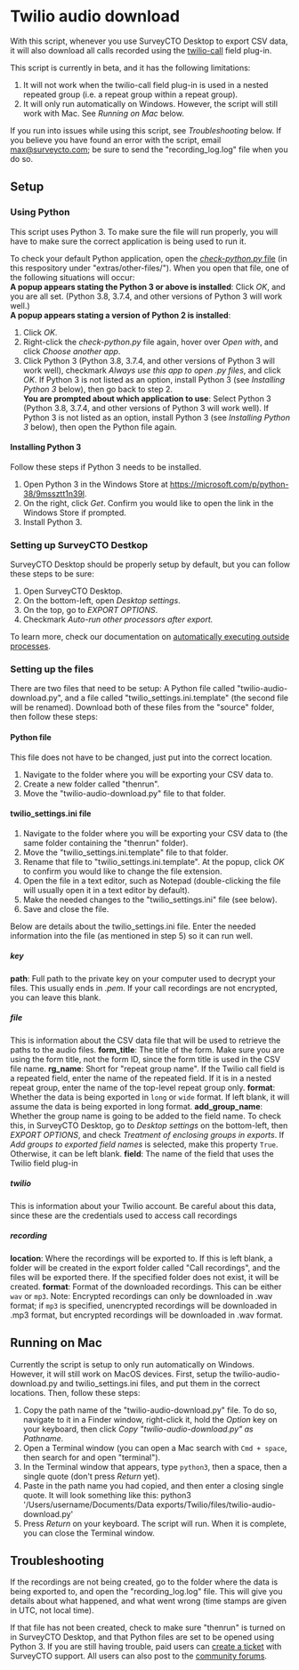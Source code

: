 # Twilio audio download

With this script, whenever you use SurveyCTO Desktop to export CSV data, it will also download all calls recorded using the [twilio-call](https://github.com/surveycto/twilio-call/blob/master/README.md) field plug-in.

This script is currently in beta, and it has the following limitations:
1. It will not work when the twilio-call field plug-in is used in a nested repeated group (i.e. a repeat group within a repeat group).
1. It will only run automatically on Windows. However, the script will still work with Mac. See *Running on Mac* below.

If you run into issues while using this script, see *Troubleshooting* below. If you believe you have found an error with the script, email max@surveycto.com; be sure to send the "recording_log.log" file when you do so.

## Setup

### Using Python

This script uses Python 3. To make sure the file will run properly, you will have to make sure the correct application is being used to run it.

To check your default Python application, open the [*check-python.py* file]() (in this respository under "extras/other-files/"). When you open that file, one of the following situations will occur:  
**A popup appears stating the Python 3 or above is installed**: Click *OK*, and you are all set. (Python 3.8, 3.7.4, and other versions of Python 3 will work well.)  
**A popup appears stating a version of Python 2 is installed**:
1. Click *OK*.
1. Right-click the *check-python.py* file again, hover over *Open with*, and click *Choose another app*.
1. Click Python 3 (Python 3.8, 3.7.4, and other versions of Python 3 will work well), checkmark *Always use this app to open .py files*, and click *OK*. If Python 3 is not listed as an option, install Python 3 (see *Installing Python 3* below), then go back to step 2.  
**You are prompted about which application to use**: Select Python 3 (Python 3.8, 3.7.4, and other versions of Python 3 will work well). If Python 3 is not listed as an option, install Python 3 (see *Installing Python 3* below), then open the Python file again.

#### Installing Python 3

Follow these steps if Python 3 needs to be installed.
1. Open Python 3 in the Windows Store at https://microsoft.com/p/python-38/9mssztt1n39l.
1. On the right, click *Get*. Confirm you would like to open the link in the Windows Store if prompted.
1. Install Python 3.

### Setting up SurveyCTO Destkop

SurveyCTO Desktop should be properly setup by default, but you can follow these steps to be sure:
1. Open SurveyCTO Desktop.
1. On the bottom-left, open *Desktop settings*.
1. On the top, go to *EXPORT OPTIONS*.
1. Checkmark *Auto-run other processors after export.*

To learn more, check our documentation on [automatically executing outside processes](https://docs.surveycto.com/05-exporting-and-publishing-data/02-exporting-data-with-surveycto-desktop/10.outside-processes.html).

### Setting up the files

There are two files that need to be setup: A Python file called "twilio-audio-download.py", and a file called "twilio_settings.ini.template" (the second file will be renamed). Download both of these files from the "source" folder, then follow these steps:

#### Python file

This file does not have to be changed, just put into the correct location.

1. Navigate to the folder where you will be exporting your CSV data to.
1. Create a new folder called "thenrun".
1. Move the "twilio-audio-download.py" file to that folder.

#### twilio_settings.ini file

1. Navigate to the folder where you will be exporting your CSV data to (the same folder containing the "thenrun" folder).
1. Move the "twilio_settings.ini.template" file to that folder.
1. Rename that file to "twilio_settings.ini.template". At the popup, click *OK* to confirm you would like to change the file extension.
1. Open the file in a text editor, such as Notepad (double-clicking the file will usually open it in a text editor by default).
1. Make the needed changes to the "twilio_settings.ini" file (see below).
1. Save and close the file.

Below are details about the twilio_settings.ini file. Enter the needed information into the file (as mentioned in step 5) so it can run well.

##### key
**path**: Full path to the private key on your computer used to decrypt your files. This usually ends in *.pem*. If your call recordings are not encrypted, you can leave this blank.

##### file
This is information about the CSV data file that will be used to retrieve the paths to the audio files.
**form_title**: The title of the form. Make sure you are using the form title, not the form ID, since the form title is used in the CSV file name.
**rg_name**: Short for "repeat group name". If the Twilio call field is a repeated field, enter the name of the repeated field. If it is in a nested repeat group, enter the name of the top-level repeat group only.
**format**: Whether the data is being exported in `long` or `wide` format. If left blank, it will assume the data is being exported in long format.
**add_group_name**: Whether the group name is going to be added to the field name. To check this, in SurveyCTO Desktop, go to *Desktop settings* on the bottom-left, then *EXPORT OPTIONS*, and check *Treatment of enclosing groups in exports*. If *Add groups to exported field names* is selected, make this property `True`. Otherwise, it can be left blank.
**field**: The name of the field that uses the Twilio field plug-in

##### twilio
This is information about your Twilio account. Be careful about this data, since these are the credentials used to access call recordings

##### recording
**location**: Where the recordings will be exported to. If this is left blank, a folder will be created in the export folder called "Call recordings", and the files will be exported there. If the specified folder does not exist, it will be created.
**format**: Format of the downloaded recordings. This can be either `wav` or `mp3`. Note: Encrypted recordings can only be downloaded in .wav format; if `mp3` is specified, unencrypted recordings will be downloaded in .mp3 format, but encrypted recordings will be downloaded in .wav format.

## Running on Mac

Currently the script is setup to only run automatically on Windows. However, it will still work on MacOS devices. First, setup the twilio-audio-download.py and twilio_settings.ini files, and put them in the correct locations. Then, follow these steps:
1. Copy the path name of the "twilio-audio-download.py" file. To do so, navigate to it in a Finder window, right-click it, hold the *Option* key on your keyboard, then click *Copy "twilio-audio-download.py" as Pathname*.
1. Open a Terminal window (you can open a Mac search with `Cmd + space`, then search for and open "terminal").
1. In the Terminal window that appears, type `python3`, then a space, then a single quote (don't press *Return* yet).
1. Paste in the path name you had copied, and then enter a closing single quote. It will look something like this:
    python3 '/Users/username/Documents/Data exports/Twilio/files/twilio-audio-download.py'
1. Press *Return* on your keyboard. The script will run. When it is complete, you can close the Terminal window.

## Troubleshooting
If the recordings are not being created, go to the folder where the data is being exported to, and open the "recording_log.log" file. This will give you details about what happened, and what went wrong (time stamps are given in UTC, not local time).

If that file has not been created, check to make sure "thenrun" is turned on in SurveyCTO Desktop, and that Python files are set to be opened using Python 3. If you are still having trouble, paid users can [create a ticket](https://support.surveycto.com/hc/en-us/requests) with SurveyCTO support. All users can also post to the [community forums](https://support.surveycto.com/hc/en-us/community/topics/200604277-Advice-hacks-and-questions-about-using-SurveyCTO).